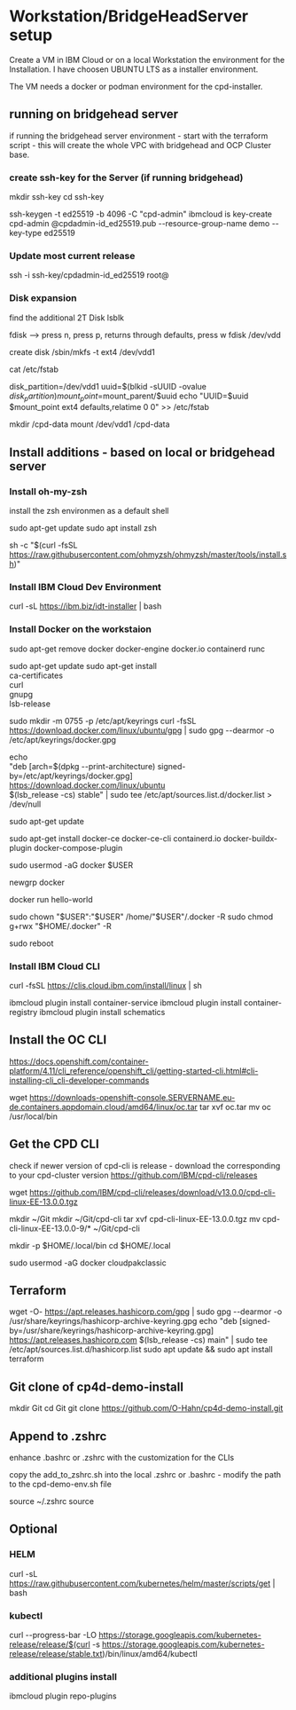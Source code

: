 # Workstation/BridgeHeadServer setup
Create a VM in IBM Cloud or on a local Workstation the environment for the Installation. I have choosen UBUNTU LTS as a installer environment.

The VM needs a docker or podman environment for the cpd-installer. 

## running on bridgehead server 
if running the bridgehead server environment - start with the terraform script - this will create the whole VPC with bridgehead and OCP Cluster base.

### create ssh-key for the Server (if running bridgehead)
mkdir ssh-key
cd ssh-key

ssh-keygen -t ed25519 -b 4096 -C "cpd-admin"
ibmcloud is key-create cpd-admin @cpdadmin-id_ed25519.pub --resource-group-name demo --key-type ed25519

### Update most current release
ssh -i ssh-key/cpdadmin-id_ed25519 root@<public IP from cpd-bridgehead Server>

### Disk expansion

find the additional 2T Disk
lsblk

fdisk --> press n, press p, returns through defaults, press w 
fdisk /dev/vdd

create disk
/sbin/mkfs -t ext4 /dev/vdd1

cat /etc/fstab 

disk_partition=/dev/vdd1
 uuid=$(blkid -sUUID -ovalue $disk_partition)
 mount_point=$mount_parent/$uuid
 echo "UUID=$uuid $mount_point ext4 defaults,relatime 0 0" >> /etc/fstab

mkdir /cpd-data
mount /dev/vdd1 /cpd-data

## Install additions - based on local or bridgehead server

### Install oh-my-zsh
install the zsh environmen as a default shell 

sudo apt-get update
sudo apt install zsh

sh -c "$(curl -fsSL https://raw.githubusercontent.com/ohmyzsh/ohmyzsh/master/tools/install.sh)"


### Install IBM Cloud Dev Environment
curl -sL https://ibm.biz/idt-installer | bash


### Install Docker on the workstaion
sudo apt-get remove docker docker-engine docker.io containerd runc

sudo apt-get update
sudo apt-get install \
    ca-certificates \
    curl \
    gnupg \
    lsb-release

sudo mkdir -m 0755 -p /etc/apt/keyrings
curl -fsSL https://download.docker.com/linux/ubuntu/gpg | sudo gpg --dearmor -o /etc/apt/keyrings/docker.gpg   

echo \
  "deb [arch=$(dpkg --print-architecture) signed-by=/etc/apt/keyrings/docker.gpg] https://download.docker.com/linux/ubuntu \
  $(lsb_release -cs) stable" | sudo tee /etc/apt/sources.list.d/docker.list > /dev/null

sudo apt-get update

sudo apt-get install docker-ce docker-ce-cli containerd.io docker-buildx-plugin docker-compose-plugin

sudo usermod -aG docker $USER

newgrp docker

docker run hello-world

sudo chown "$USER":"$USER" /home/"$USER"/.docker -R
sudo chmod g+rwx "$HOME/.docker" -R

sudo reboot


### Install IBM Cloud CLI

curl -fsSL https://clis.cloud.ibm.com/install/linux | sh

ibmcloud plugin install container-service
ibmcloud plugin install container-registry
ibmcloud plugin install schematics

## Install the OC CLI

https://docs.openshift.com/container-platform/4.11/cli_reference/openshift_cli/getting-started-cli.html#cli-installing-cli_cli-developer-commands

wget https://downloads-openshift-console.SERVERNAME.eu-de.containers.appdomain.cloud/amd64/linux/oc.tar
tar xvf oc.tar
mv oc /usr/local/bin

## Get the CPD CLI
check if newer version of cpd-cli is release - download the corresponding to your cpd-cluster version
https://github.com/IBM/cpd-cli/releases

wget https://github.com/IBM/cpd-cli/releases/download/v13.0.0/cpd-cli-linux-EE-13.0.0.tgz

mkdir ~/Git
mkdir ~/Git/cpd-cli
tar xvf cpd-cli-linux-EE-13.0.0.tgz 
mv cpd-cli-linux-EE-13.0.0-9/* ~/Git/cpd-cli

mkdir -p $HOME/.local/bin
cd $HOME/.local

sudo usermod -aG docker cloudpakclassic

## Terraform 
wget -O- https://apt.releases.hashicorp.com/gpg | sudo gpg --dearmor -o /usr/share/keyrings/hashicorp-archive-keyring.gpg
echo "deb [signed-by=/usr/share/keyrings/hashicorp-archive-keyring.gpg] https://apt.releases.hashicorp.com $(lsb_release -cs) main" | sudo tee /etc/apt/sources.list.d/hashicorp.list
sudo apt update && sudo apt install terraform

## Git clone of cp4d-demo-install
mkdir Git
cd Git
git clone https://github.com/O-Hahn/cp4d-demo-install.git

## Append to .zshrc
enhance .bashrc or .zshrc with the customization for the CLIs 

copy the add_to_zshrc.sh into the local .zshrc or .bashrc - modify the path to the cpd-demo-env.sh file

source ~/.zshrc
source

## Optional


### HELM
curl -sL https://raw.githubusercontent.com/kubernetes/helm/master/scripts/get | bash

### kubectl

curl --progress-bar -LO https://storage.googleapis.com/kubernetes-release/release/$(curl -s https://storage.googleapis.com/kubernetes-release/release/stable.txt)/bin/linux/amd64/kubectl

### additional plugins install
ibmcloud plugin repo-plugins
